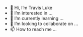 - 👋 Hi, I’m Travis Luke
- 👀 I’m interested in ...
- 🌱 I’m currently learning ...
- 💞️ I’m looking to collaborate on ...
- 📫 How to reach me ...
